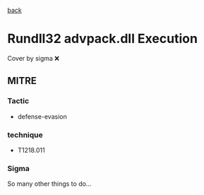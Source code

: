 [back](../index.md)
# Rundll32 advpack.dll Execution
Cover by sigma :x: 

## MITRE
### Tactic
  - defense-evasion

### technique
  - T1218.011

### Sigma

 So many other things to do...